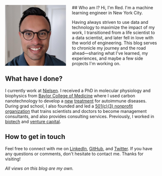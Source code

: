 <img src="/images/profile.jpg" align="left" height="200" style="padding-right:20px; padding-bottom:5px">
## Who am I?
Hi, I'm Red. I'm a machine learning engineer in New York City.

Having always striven to use data and technology to maximize the impact of my work, I transitioned from a life scientist to a data scientist, and later fell in love with the world of engineering. This blog serves to chronicle my journey and the road ahead&mdash;sharing what I've learned, my experiences, and maybe a few side projects I'm working on.

## What have I done?
I currently work at [Nielsen](https://www.nielsen.com/us/en.html). I received a PhD in molecular physiology and biophysics from [Baylor College of Medicine](https://www.bcm.edu/research/labs/christine-beeton) where I used carbon nanotechnology to develop a [new](https://www.bcm.edu/news/molecular-physiology-and-biophysics/nanoparticle-therapy-for-autoimmune-disease) [treatment](http://www.nature.com/articles/srep33808) for autoimmune diseases. During grad school, I also founded and led a [501(c)(3) nonprofit organization](http://medcenterconsulting.com) that trains scientists and doctors to become management consultants, and also provides consulting services. Previously, I worked in [biotech](https://www.canon-biomedical.com) and [venture capital](http://fannininnovation.com).

## How to get in touch
Feel free to connect with me on [LinkedIn](https://www.linkedin.com/in/redwanhuq), [GitHub](https://github.com/redwanhuq), and [Twitter](https://twitter.com/redwanhuq). If you have any questions or comments, don't hesitate to contact me. Thanks for visiting!

*All views on this blog are my own.*